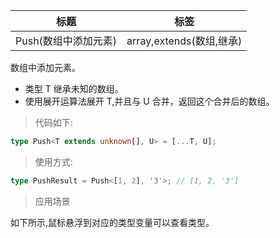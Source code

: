 | 标题                 | 标签                     |
| -------------------- | ------------------------ |
| Push(数组中添加元素) | array,extends(数组,继承) |

数组中添加元素。

- 类型 T 继承未知的数组。
- 使用展开运算法展开 T,并且与 U 合并，返回这个合并后的数组。

> 代码如下:

```ts
type Push<T extends unknown[], U> = [...T, U];
```

> 使用方式:

```ts
type PushResult = Push<[1, 2], '3'>; // [1, 2, '3']
```

> 应用场景

如下所示,鼠标悬浮到对应的类型变量可以查看类型。

<div class="code-editor" data-url="codes/typescript/demo/Push.ts" data-language="typescript"></div>

